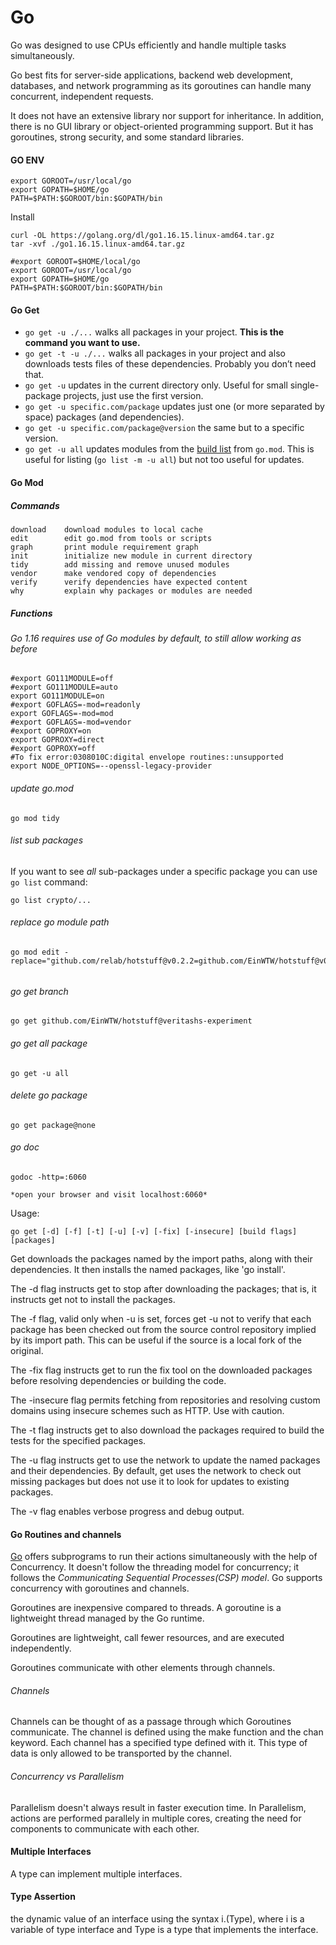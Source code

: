 # Go

Go was designed to use CPUs efficiently and handle multiple tasks simultaneously. 

Go best fits for server-side applications, backend web development, databases, and network programming as its goroutines can handle many concurrent, independent requests. 

It does not have an extensive library nor support for inheritance. In addition, there is no GUI library or object-oriented programming support. But it has goroutines, strong security, and some standard libraries.

#### GO ENV

```
export GOROOT=/usr/local/go
export GOPATH=$HOME/go
PATH=$PATH:$GOROOT/bin:$GOPATH/bin
```

Install

```
curl -OL https://golang.org/dl/go1.16.15.linux-amd64.tar.gz
tar -xvf ./go1.16.15.linux-amd64.tar.gz

#export GOROOT=$HOME/local/go
export GOROOT=/usr/local/go
export GOPATH=$HOME/go
PATH=$PATH:$GOROOT/bin:$GOPATH/bin

```

#### Go Get

- `go get -u ./...` walks all packages in your project. **This is the command you want to use.**
- `go get -t -u ./...` walks all packages in your project and also downloads tests files of these dependencies. Probably you don’t need that.
- `go get -u` updates in the current directory only. Useful for small single-package projects, just use the first version.
- `go get -u specific.com/package` updates just one (or more separated by space) packages (and dependencies).
- `go get -u specific.com/package@version` the same but to a specific version.
- `go get -u all` updates modules from the [build list](https://go.dev/ref/mod#glos-build-list) from `go.mod`. This is useful for listing (`go list -m -u all`) but not too useful for updates.



#### Go Mod

##### Commands

```
download    download modules to local cache
edit        edit go.mod from tools or scripts
graph       print module requirement graph
init        initialize new module in current directory
tidy        add missing and remove unused modules
vendor      make vendored copy of dependencies
verify      verify dependencies have expected content
why         explain why packages or modules are needed
```

##### Functions

###### Go 1.16 requires use of Go modules by default, to still allow working as before

```
#export GO111MODULE=off
#export GO111MODULE=auto
export GO111MODULE=on
#export GOFLAGS=-mod=readonly
export GOFLAGS=-mod=mod
#export GOFLAGS=-mod=vendor
#export GOPROXY=on
export GOPROXY=direct
#export GOPROXY=off
#To fix error:0308010C:digital envelope routines::unsupported
export NODE_OPTIONS=--openssl-legacy-provider

```

###### update go.mod

```
go mod tidy
```

###### list sub packages

If you want to see *all* sub-packages under a specific package you can use `go list` command:

```golang
go list crypto/...
```

###### replace go module path

```golang
go mod edit -replace="github.com/relab/hotstuff@v0.2.2=github.com/EinWTW/hotstuff@v0.2.2"
```

###### 

###### go get branch

```
go get github.com/EinWTW/hotstuff@veritashs-experiment
```

###### go get all package

```
go get -u all
```



###### delete go package

```
go get package@none
```

###### go doc

```golang
godoc -http=:6060

*open your browser and visit localhost:6060*
```

Usage:

```golang
go get [-d] [-f] [-t] [-u] [-v] [-fix] [-insecure] [build flags] [packages]
```

Get downloads the packages named by the import paths, along with their dependencies. It then installs the named packages, like 'go install'.

The -d flag instructs get to stop after downloading the packages; that is, it instructs get not to install the packages.

The -f flag, valid only when -u is set, forces get -u not to verify that each package has been checked out from the source control repository implied by its import path. This can be useful if the source is a local fork of the original.

The -fix flag instructs get to run the fix tool on the downloaded packages before resolving dependencies or building the code.

The -insecure flag permits fetching from repositories and resolving custom domains using insecure schemes such as HTTP. Use with caution.

The -t flag instructs get to also download the packages required to build the tests for the specified packages.

The -u flag instructs get to use the network to update the named packages and their dependencies. By default, get uses the network to check out missing packages but does not use it to look for updates to existing packages.

The -v flag enables verbose progress and debug output.

#### Go Routines and channels

[Go](https://www.simplilearn.com/go-programming-language-article) offers subprograms to run their actions simultaneously with the help of Concurrency. It doesn't follow the threading model for concurrency; it follows the *Communicating Sequential Processes(CSP) model*. Go supports concurrency with goroutines and channels. 

Goroutines are inexpensive compared to threads. A goroutine is a lightweight thread managed by the Go runtime. 

Goroutines are lightweight, call fewer resources, and are executed independently.

Goroutines communicate with other elements through channels.

###### Channels

Channels can be thought of as a passage through which Goroutines communicate. The channel is defined using the make function and the chan keyword. Each channel has a specified type defined with it. This type of data is only allowed to be transported by the channel. 

###### Concurrency vs Parallelism

Parallelism doesn't always result in faster execution time. In Parallelism, actions are performed parallely in multiple cores, creating the need for components to communicate with each other.

#### Multiple Interfaces

A type can implement multiple interfaces.



#### Type Assertion

the dynamic value of an interface using the syntax i.(Type), where i is a variable of type interface and Type is a type that implements the interface.

